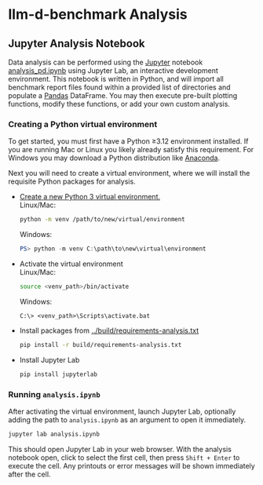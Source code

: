 # llm-d-benchmark Analysis

## Jupyter Analysis Notebook

Data analysis can be performed using the [Jupyter](https://docs.jupyter.org/en/latest/) notebook [analysis_pd.ipynb](analysis_pd.ipynb) using Jupyter Lab, an interactive development environment. This notebook is written in Python, and will import all benchmark report files found within a provided list of directories and populate a [Pandas](https://pandas.pydata.org/) DataFrame. You may then execute pre-built plotting functions, modify these functions, or add your own custom analysis.

### Creating a Python virtual environment

To get started, you must first have a Python ≥3.12 environment installed. If you are running Mac or Linux you likely already satisfy this requirement. For Windows you may download a Python distribution like [Anaconda](https://www.anaconda.com/download).

Next you will need to create a virtual environment, where we will install the requisite Python packages for analysis.

- [Create a new Python 3 virtual environment.](https://docs.python.org/3/library/venv.html) \
  Linux/Mac:
  ```bash
  python -m venv /path/to/new/virtual/environment
  ```
  Windows:
  ```powershell
  PS> python -m venv C:\path\to\new\virtual\environment
  ```
- Activate the virtual environment \
  Linux/Mac:
  ```bash
  source <venv_path>/bin/activate
  ```
  Windows:
  ```
  C:\> <venv_path>\Scripts\activate.bat
  ```
- Install packages from [../build/requirements-analysis.txt](../build/requirements-analysis.txt)
  ```bash
  pip install -r build/requirements-analysis.txt
  ```
- Install Jupyter Lab
  ```bash
  pip install jupyterlab
  ```

### Running `analysis.ipynb`

After activating the virtual environment, launch Jupyter Lab, optionally adding the path to `analysis.ipynb` as an argument to open it immediately.
```bash
jupyter lab analysis.ipynb
```

This should open Jupyter Lab in your web browser. With the analysis notebook open, click to select the first cell, then press `Shift + Enter` to execute the cell. Any printouts or error messages will be shown immediately after the cell.

